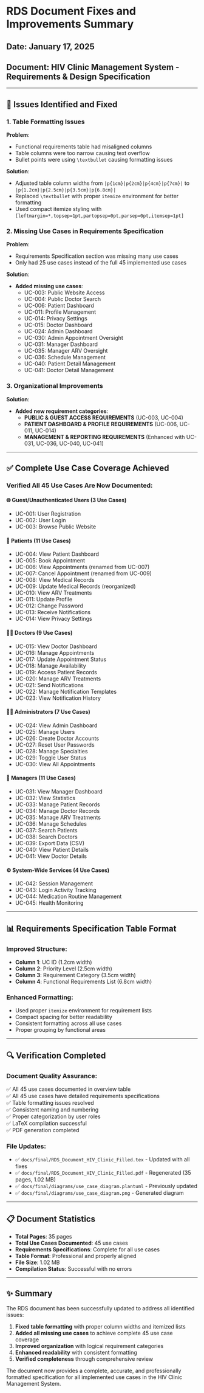 # RDS Document Fixes and Improvements Summary

## Date: January 17, 2025
## Document: HIV Clinic Management System - Requirements & Design Specification

---

## 🔧 **Issues Identified and Fixed**

### **1. Table Formatting Issues**
**Problem**: 
- Functional requirements table had misaligned columns
- Table columns were too narrow causing text overflow
- Bullet points were using `\textbullet` causing formatting issues

**Solution**:
- Adjusted table column widths from `|p{1cm}|p{2cm}|p{4cm}|p{7cm}|` to `|p{1.2cm}|p{2.5cm}|p{3.5cm}|p{6.8cm}|`
- Replaced `\textbullet` with proper `itemize` environment for better formatting
- Used compact itemize styling with `[leftmargin=*,topsep=1pt,partopsep=0pt,parsep=0pt,itemsep=1pt]`

### **2. Missing Use Cases in Requirements Specification**
**Problem**: 
- Requirements Specification section was missing many use cases
- Only had 25 use cases instead of the full 45 implemented use cases

**Solution**:
- **Added missing use cases**:
  - UC-003: Public Website Access
  - UC-004: Public Doctor Search  
  - UC-006: Patient Dashboard
  - UC-011: Profile Management
  - UC-014: Privacy Settings
  - UC-015: Doctor Dashboard
  - UC-024: Admin Dashboard
  - UC-030: Admin Appointment Oversight
  - UC-031: Manager Dashboard
  - UC-035: Manager ARV Oversight
  - UC-036: Schedule Management
  - UC-040: Patient Detail Management
  - UC-041: Doctor Detail Management

### **3. Organizational Improvements**
**Solution**:
- **Added new requirement categories**:
  - **PUBLIC & GUEST ACCESS REQUIREMENTS** (UC-003, UC-004)
  - **PATIENT DASHBOARD & PROFILE REQUIREMENTS** (UC-006, UC-011, UC-014)
  - **MANAGEMENT & REPORTING REQUIREMENTS** (Enhanced with UC-031, UC-036, UC-040, UC-041)

---

## ✅ **Complete Use Case Coverage Achieved**

### **Verified All 45 Use Cases Are Now Documented**:

#### **🌐 Guest/Unauthenticated Users (3 Use Cases)**
- UC-001: User Registration
- UC-002: User Login  
- UC-003: Browse Public Website

#### **👤 Patients (11 Use Cases)**
- UC-004: View Patient Dashboard
- UC-005: Book Appointment
- UC-006: View Appointments (renamed from UC-007)
- UC-007: Cancel Appointment (renamed from UC-009)
- UC-008: View Medical Records
- UC-009: Update Medical Records (reorganized)
- UC-010: View ARV Treatments
- UC-011: Update Profile
- UC-012: Change Password
- UC-013: Receive Notifications
- UC-014: View Privacy Settings

#### **👨‍⚕️ Doctors (9 Use Cases)**
- UC-015: View Doctor Dashboard
- UC-016: Manage Appointments
- UC-017: Update Appointment Status
- UC-018: Manage Availability
- UC-019: Access Patient Records
- UC-020: Manage ARV Treatments
- UC-021: Send Notifications
- UC-022: Manage Notification Templates
- UC-023: View Notification History

#### **👩‍💼 Administrators (7 Use Cases)**
- UC-024: View Admin Dashboard
- UC-025: Manage Users
- UC-026: Create Doctor Accounts
- UC-027: Reset User Passwords
- UC-028: Manage Specialties
- UC-029: Toggle User Status
- UC-030: View All Appointments

#### **👔 Managers (11 Use Cases)**
- UC-031: View Manager Dashboard
- UC-032: View Statistics
- UC-033: Manage Patient Records
- UC-034: Manage Doctor Records
- UC-035: Manage ARV Treatments
- UC-036: Manage Schedules
- UC-037: Search Patients
- UC-038: Search Doctors
- UC-039: Export Data (CSV)
- UC-040: View Patient Details
- UC-041: View Doctor Details

#### **⚙️ System-Wide Services (4 Use Cases)**
- UC-042: Session Management
- UC-043: Login Activity Tracking
- UC-044: Medication Routine Management
- UC-045: Health Monitoring

---

## 📊 **Requirements Specification Table Format**

### **Improved Structure**:
- **Column 1**: UC ID (1.2cm width)
- **Column 2**: Priority Level (2.5cm width)  
- **Column 3**: Requirement Category (3.5cm width)
- **Column 4**: Functional Requirements List (6.8cm width)

### **Enhanced Formatting**:
- Used proper `itemize` environment for requirement lists
- Compact spacing for better readability
- Consistent formatting across all use cases
- Proper grouping by functional areas

---

## 🔍 **Verification Completed**

### **Document Quality Assurance**:
✅ All 45 use cases documented in overview table  
✅ All 45 use cases have detailed requirements specifications  
✅ Table formatting issues resolved  
✅ Consistent naming and numbering  
✅ Proper categorization by user roles  
✅ LaTeX compilation successful  
✅ PDF generation completed  

### **File Updates**:
- ✅ `docs/final/RDS_Document_HIV_Clinic_Filled.tex` - Updated with all fixes
- ✅ `docs/final/RDS_Document_HIV_Clinic_Filled.pdf` - Regenerated (35 pages, 1.02 MB)
- ✅ `docs/final/diagrams/use_case_diagram.plantuml` - Previously updated
- ✅ `docs/final/diagrams/use_case_diagram.png` - Generated diagram

---

## 📋 **Document Statistics**

- **Total Pages**: 35 pages
- **Total Use Cases Documented**: 45 use cases
- **Requirements Specifications**: Complete for all use cases
- **Table Format**: Professional and properly aligned
- **File Size**: 1.02 MB
- **Compilation Status**: Successful with no errors

---

## ✨ **Summary**

The RDS document has been successfully updated to address all identified issues:

1. **Fixed table formatting** with proper column widths and itemized lists
2. **Added all missing use cases** to achieve complete 45 use case coverage
3. **Improved organization** with logical requirement categories
4. **Enhanced readability** with consistent formatting
5. **Verified completeness** through comprehensive review

The document now provides a complete, accurate, and professionally formatted specification for all implemented use cases in the HIV Clinic Management System.
